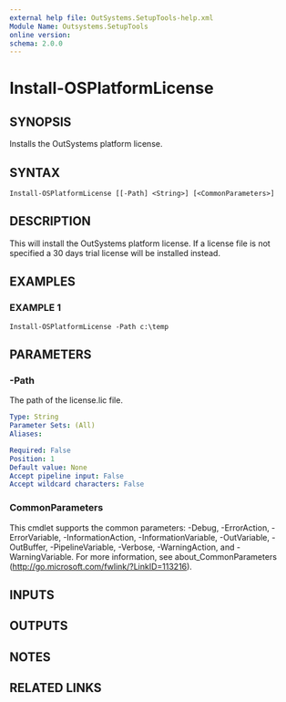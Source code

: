 ```yaml
---
external help file: OutSystems.SetupTools-help.xml
Module Name: Outsystems.SetupTools
online version:
schema: 2.0.0
---
```


# Install-OSPlatformLicense

## SYNOPSIS
Installs the OutSystems platform license.

## SYNTAX

```
Install-OSPlatformLicense [[-Path] <String>] [<CommonParameters>]
```

## DESCRIPTION
This will install the OutSystems platform license.
If a license file is not specified a 30 days trial license will be installed instead.

## EXAMPLES

### EXAMPLE 1
```
Install-OSPlatformLicense -Path c:\temp
```

## PARAMETERS

### -Path
The path of the license.lic file.

```yaml
Type: String
Parameter Sets: (All)
Aliases:

Required: False
Position: 1
Default value: None
Accept pipeline input: False
Accept wildcard characters: False
```

### CommonParameters
This cmdlet supports the common parameters: -Debug, -ErrorAction, -ErrorVariable, -InformationAction, -InformationVariable, -OutVariable, -OutBuffer, -PipelineVariable, -Verbose, -WarningAction, and -WarningVariable.
For more information, see about_CommonParameters (http://go.microsoft.com/fwlink/?LinkID=113216).

## INPUTS

## OUTPUTS

## NOTES

## RELATED LINKS
